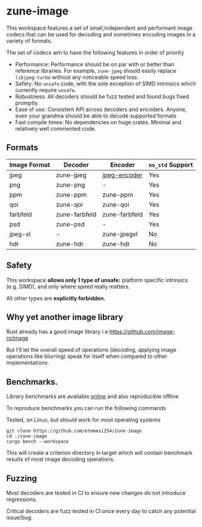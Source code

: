 # zune-image

This workspace features a set of small,independent and performant image codecs that can be used
for decoding and sometimes encoding images in a variety of formats.

The set of codecs aim to have the following features in order of priority

- Performance: Performance should be on par with or better than reference libraries. For example,
  `zune-jpeg` should easily replace `libjpeg-turbo` without any noticeable speed loss.
- Safety: No `unsafe` code, with the sole exception of SIMD intrinsics which currently require `unsafe`.
- Robustness: All decoders should be fuzz tested and found bugs fixed promptly.
- Ease of use: Consistent API across decoders and encoders.
  Anyone, even your grandma should be able to decode supported formats
- Fast compile times: No dependencies on huge crates. Minimal and relatively well commented code.

## Formats

| Image Format | Decoder       | Encoder        | `no_std` Support |
|--------------|---------------|----------------|------------------|
| jpeg         | zune-jpeg     | [jpeg-encoder] | Yes              |
| png          | zune-png      | -              | Yes              |
| ppm          | zune-ppm      | zune-ppm       | Yes              |
| qoi          | zune-qoi      | zune-qoi       | Yes              |
| farbfeld     | zune-farbfeld | zune-farbfeld  | Yes              |
| psd          | zune-psd      | -              | Yes              |
| jpeg-xl      | -             | zune-jpegxl    | No               |
| hdr          | zune-hdr      | zune-hdr       | No               |

## Safety

This workspace **allows only 1 type of unsafe:** platform specific intrinsics (e.g. SIMD), and only where speed really
matters.

All other types are **explicitly forbidden.**

## Why yet another image library

Rust already has a good image library i.e https://github.com/image-rs/image

But I'll let the overall speed of operations (decoding, applying image operations like blurring) speak for itself when
compared to other implementations.

## Benchmarks.

Library benchmarks are available [online] and also reproducible offline

To reproduce benchmarks you can run the following commands

Tested, on Linux, but should work for most operating systems

```shell
git clone https://github.com/etemesi254/zune-image
cd ./zune-image
cargo bench --workspace
```

This will create a criterion directory in target which will contain benchmark
results of most image decoding operations.


[online]:https://etemesi254.github.io/posts/Zune-Benchmarks/

## Fuzzing

Most decoders are tested in CI to ensure new changes do not introduce regressions.

Critical decoders are fuzz tested in CI once every day to catch any potential issue/bug.


[jpeg-encoder]: https://github.com/vstroebel/jpeg-encoder
